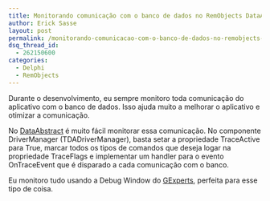 ```yaml
---
title: Monitorando comunicação com o banco de dados no RemObjects DataAbstract
author: Erick Sasse
layout: post
permalink: /monitorando-comunicacao-com-o-banco-de-dados-no-remobjects-dataabstract/
dsq_thread_id:
  - 262150600
categories:
  - Delphi
  - RemObjects
---
```

Durante o desenvolvimento, eu sempre monitoro toda comunicação do aplicativo com o banco de dados. Isso ajuda muito a melhorar o aplicativo e otimizar a comunicação.

No [DataAbstract][1] é muito fácil monitorar essa comunicação. No componente DriverManager (TDADriverManager), basta setar a propriedade TraceActive para True, marcar todos os tipos de comandos que deseja logar na propriedade TraceFlags e implementar um handler para o evento OnTraceEvent que é disparado a cada comunicação com o banco.

Eu monitoro tudo usando a Debug Window do [GExperts][2], perfeita para esse tipo de coisa.

 [1]: http://www.remobjects.com/da
 [2]: http://www.gexperts.org/tour/index.html?debug_window.html